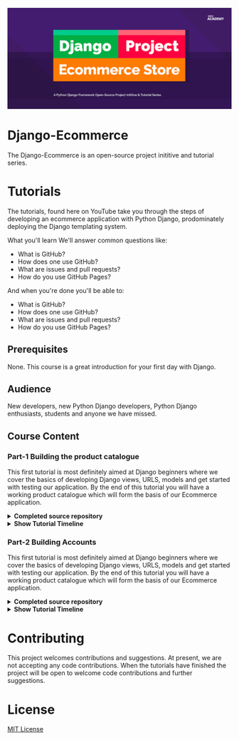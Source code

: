 ![alt text](test2.png)
# Django-Ecommerce
The Django-Ecommerce is an open-source project inititive and tutorial series.   

# Tutorials
The tutorials, found here on YouTube take you through the steps of developing an ecommerce application with Python Django, prodominately deploying the Django templating system.

What you'll learn
We'll answer common questions like:

<ul>
<li>What is GitHub?</li>
<li>How does one use GitHub?</li>
<li>What are issues and pull requests?</li>
<li>How do you use GitHub Pages?</li>
</ul>

And when you're done you'll be able to:

<ul>
<li>What is GitHub?</li>
<li>How does one use GitHub?</li>
<li>What are issues and pull requests?</li>
<li>How do you use GitHub Pages?</li>
</ul>


## Prerequisites
None. This course is a great introduction for your first day with Django.

## Audience
New developers, new Python Django developers, Python Django enthusiasts, students and anyone we have missed.

## Course Content

### **Part-1 Building the product catalogue**
This first tutorial is most definitely aimed at Django beginners where we cover the basics of developing Django views, URLS, models and get started with testing our application. By the end of this tutorial you will have a working product catalogue which will form the basis of our Ecommerce application.
<details>
<summary>
<b>Completed source repository</b>
</summary>
Part 1
</details>
<details>
<summary>
<b>Show Tutorial Timeline</b>
</summary>


#### Introduction & Getting Started
00:00 Project Introduction  
04:38 Preview of final application  

#### Development
05:52 Visual Studio Extensions  
07:38 Check Python Version  
07:42 Create Virtual Environment  
08:30 Install Django  
08:52 Start Django Project  
09:40 Create New Django App  
10:42 Building the Models  
29:37 Install Pillow  
30:02 Make Initial Migrations  
31:43 Setup the Media Folder for Saving Images  
36:39 Django Admin Configuration  

#### Testing Part 1 - Testing Models
44:38 Introduction to Django Python Testing  
46:47 How to run a test in Django  
49:25 Working with Coverage  
53:36 A Test Anatomy  
01:03:54 Building Model Tests  

#### Developing URLs and Views
01:11:12 Intro and Visualising URLs, Views, Templates and Models  
01:15:13 Configuring the URL Files  
01:19:16 Building the Home View  
01:22:59 Configure the Template Settings  
01:23:51 Django Templating  
01:25:20 Building the base.html page  
01:28:10 Building the home.html page  
01:30:44 Integrating Bootstrap to the Project  
01:35:11 Developing the base and home page with Bootstrap  
01:37:37 Developing the Category view  
01:38:36 Making Data Available - Context Pre-processor  
01:40:46 Building the Products Data Grid  
01:45:04 Building the Product Single Page View  
01:51:42 Creating the detail.html Page  
01:55:25 Building Dynamic Links - Linking Pages and Categories  
01:59:03 Building the Category View and Template  

#### Testing Part 2 - Testing Views
02:07:22 Building Tests for Views  
02:11:01 How to Skip Tests  
02:13:03 Using the Test Client   
02:15:53 Understanding HTML Response Codes    
02:20:34 Using HttpRequest() to Test HTML Code    
02:31:49 Using Request Factory Introduction and Test Example    

#### PEP 8 Python Style Guide
02:37:10 Introduction to PEP 8   
02:39:43 Flake8 Install and Basic Usage   
02:43:18 Installing and using isort  
</details>

### **Part-2 Building Accounts**
This first tutorial is most definitely aimed at Django beginners where we cover the basics of developing Django views, URLS, models and get started with testing our application. By the end of this tutorial you will have a working product catalogue which will form the basis of our Ecommerce application.
<details>
<summary>
<b>Completed source repository</b>
</summary>
Part 1
</details>
<details>
<summary>
<b>Show Tutorial Timeline</b>
</summary>


#### Introduction & Getting Started
00:00 Project Introduction  
04:38 Preview of final application  

#### Development
05:52 Visual Studio Extensions  
07:38 Check Python Version  
07:42 Create Virtual Environment  
08:30 Install Django  
08:52 Start Django Project  
09:40 Create New Django App  
10:42 Building the Models  
29:37 Install Pillow  
30:02 Make Initial Migrations  
31:43 Setup the Media Folder for Saving Images  
36:39 Django Admin Configuration  

#### Testing Part 1 - Testing Models
44:38 Introduction to Django Python Testing  
46:47 How to run a test in Django  
49:25 Working with Coverage  
53:36 A Test Anatomy  
01:03:54 Building Model Tests  

#### Developing URLs and Views
01:11:12 Intro and Visualising URLs, Views, Templates and Models  
01:15:13 Configuring the URL Files  
01:19:16 Building the Home View  
01:22:59 Configure the Template Settings  
01:23:51 Django Templating  
01:25:20 Building the base.html page  
01:28:10 Building the home.html page  
01:30:44 Integrating Bootstrap to the Project  
01:35:11 Developing the base and home page with Bootstrap  
01:37:37 Developing the Category view  
01:38:36 Making Data Available - Context Pre-processor  
01:40:46 Building the Products Data Grid  
01:45:04 Building the Product Single Page View  
01:51:42 Creating the detail.html Page  
01:55:25 Building Dynamic Links - Linking Pages and Categories  
01:59:03 Building the Category View and Template  

#### Testing Part 2 - Testing Views
02:07:22 Building Tests for Views  
02:11:01 How to Skip Tests  
02:13:03 Using the Test Client   
02:15:53 Understanding HTML Response Codes    
02:20:34 Using HttpRequest() to Test HTML Code    
02:31:49 Using Request Factory Introduction and Test Example    

#### PEP 8 Python Style Guide
02:37:10 Introduction to PEP 8   
02:39:43 Flake8 Install and Basic Usage   
02:43:18 Installing and using isort  
</details>

# Contributing
This project welcomes contributions and suggestions. At present, we are not accepting any code contributions. When the tutorials have finished the project will be open to welcome code contributions and further suggestions.

# License
[MIT License](LICENSE)
